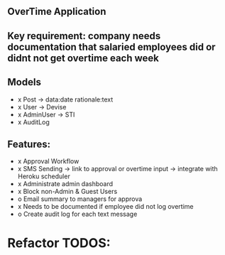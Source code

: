 ## OverTime Application

## Key requirement: company needs documentation that salaried employees did or didnt not get overtime each week

## Models
- x Post -> data:date rationale:text
- x User -> Devise
- x AdminUser -> STI
- x AuditLog

## Features:
- x Approval Workflow
- x SMS Sending -> link to approval or overtime input -> integrate with Heroku scheduler
- x Administrate admin dashboard
- x Block non-Admin & Guest Users
- o Email summary to managers for approva
- x Needs to be documented if employee did not log overtime
- o Create audit log for each text message

# Refactor TODOS: